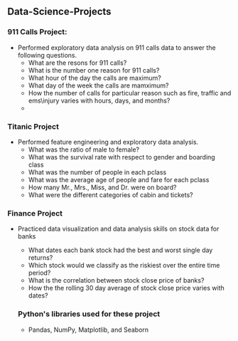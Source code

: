 ## Data-Science-Projects
  ### 911 Calls Project: 
  * Performed exploratory data analysis on 911 calls data to answer the following questions.
     - What are the resons for 911 calls?
     - What is the number one reason for 911 calls?
     - What hour of the day the calls are maximum?
     - What day of the week the calls are mamximum?
     - How the number of calls for particular reason such as fire, traffic and ems\injury varies with hours, days, and months?
     -
  ### Titanic Project   
  * Performed feature engineering and exploratory data analysis.
    - What was the ratio of male to female?
    - What was the survival rate with respect to gender and boarding class
    - What was the number of people in each pclass
    - What was the average age of people and fare for each pclass
    - How many Mr., Mrs., Miss, and Dr. were on board?
    - What were the different categories of cabin and tickets?
    
   ### Finance Project
  * Practiced data visualization and data analysis skills on stock data for banks
     - What dates each bank stock had the best and worst single day returns?
     - Which stock would we classify as the riskiest over the entire time period?
     - What is the correlation between stock close price of banks?
     - How the the rolling 30 day average of  stock close price varies with dates?
 
    ### Python's libraries used for these project
    * Pandas, NumPy, Matplotlib, and Seaborn
